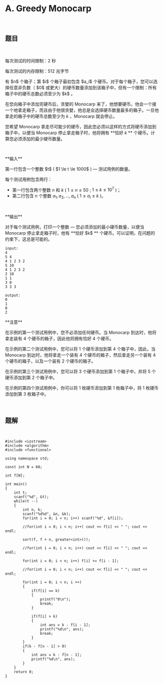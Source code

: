 # A. Greedy Monocarp

</br>

## 题目

</br>

<p>每次测试的时间限制：2 秒</p>

<p>每次测试的内存限制：512 兆字节</p>

<p>有 $n$ 个箱子；第 $i$ 个箱子最初包含 $a_i$ 个硬币。对于每个箱子，您可以选择任意非负数（ $0$ 或更大）的硬币数量添加到该箱子中，但有一个限制：所有箱子中的硬币总数必须至少为 $k$ 。

在您向箱子中添加完硬币后，贪婪的 Monocarp 来了，他想要硬币。他会一个接一个地拿走箱子，而且由于他很贪婪，他总是会选择硬币数量最多的箱子。一旦他拿走的箱子中的硬币总数至少为 $k$ ，Monocarp 就会停止。

您希望 Monocarp 拿走尽可能少的硬币，因此您必须以这样的方式将硬币添加到箱子中，以便当 Monocarp 停止拿走箱子时，他将拥有 **恰好 $k$ ** 个硬币。计算您必须添加的最少硬币数量。</p>

</br>

<p>**输入**</p>

<p>第一行包含一个整数 $t$ ( $1 \le t \le 1000$ ) — 测试用例的数量。</p>

<p>每个测试用例包含两行：</p>

- 第一行包含两个整数 $n$ 和 $k$ ( $1 \le n \le 50$ ; $1 \le k \le 10^7$ )；
- 第二行包含 $n$ 个整数 $a_1, a_2, \dots, a_n$ ( $1 \le a_i \le k$ )。

</br>

<p>**输出**</p>

<p>对于每个测试用例，打印一个整数 — 您必须添加的最小硬币数量，以便当 Monocarp 停止拿走箱子时，他有 **恰好 $k$ ** 个硬币。可以证明，在问题的约束下，这总是可能的。</p>

```
input:
4
5 4
4 1 2 3 2
5 10
4 1 2 3 2
2 10
1 1
3 8
3 3 3
```

```
output:
0
1
8
2
```

<p>**注意**

在示例的第一个测试用例中，您不必添加任何硬币。当 Monocarp 到达时，他将拿走装有 $4$ 个硬币的箱子，因此他将拥有恰好 $4$ 个硬币。

在示例的第二个测试用例中，您可以将 $1$ 个硬币添加到第 $4$ 个箱子中，因此，当 Monocarp 到达时，他将拿走一个装有 $4$ 个硬币的箱子，然后拿走另一个装有 $4$ 个硬币的箱子，以及一个装有 $2$ 个硬币的箱子。

在示例的第三个测试用例中，您可以将 $3$ 个硬币添加到第 $1$ 个箱子中，并将 $5$ 个硬币添加到第 $2$ 个箱子中。

在示例的第四个测试用例中，你可以将 $1$ 枚硬币添加到第 $1$ 枚箱子中，将 $1$ 枚硬币添加到第 $3$ 枚箱子中。</p>

</br>

## 题解

</br>

```
#include <iostream>
#include <algorithm>
#include <functional>

using namespace std;

const int N = 60;

int f[N];

int main()
{
    int t;
    scanf("%d", &t);
    while(t --)
    {
        int n, k;
        scanf("%d%d", &n, &k);
        for(int i = 0; i < n; i++) scanf("%d", &f[i]);

        //for(int i = 0; i < n; i++) cout << f[i] << " "; cout << endl;

        sort(f, f + n, greater<int>());

        //for(int i = 0; i < n; i++) cout << f[i] << " "; cout << endl;

        for(int i = 0; i < n; i++) f[i] += f[i - 1];

        //for(int i = 0; i < n; i++) cout << f[i] << " "; cout << endl;

        for(int i = 0; i < n; i ++)
        {
            if(f[i] == k)
            {
                printf("0\n");
                break;
            }

            if(f[i] > k)
            {
                int ans = k - f[i - 1];
                printf("%d\n", ans);
                break;
            }
        }
        if(k - f[n - 1] > 0)
        {
            int ans = k - f[n - 1];
            printf("%d\n", ans);
        }
    }
    return 0;
}
```












